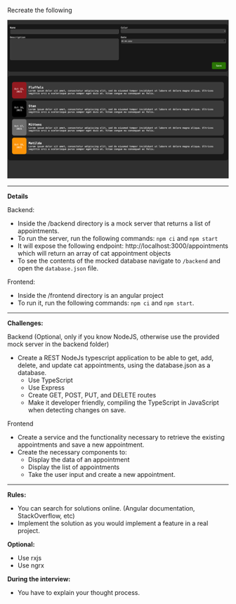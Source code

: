 Recreate the following

![Challenge Outcome](/challange-assets/challenge-outcome.png)

---

**Details**

Backend:
* Inside the /backend directory is a mock server that returns a list of appointments.
* To run the server, run the following commands: ```npm ci``` and `npm start`
* It will expose the following endpoint: http://localhost:3000/appointments which will return an array of cat appointment objects
* To see the contents of the mocked database navigate to `/backend` and open the `database.json` file.


Frontend:
* Inside the /frontend directory is an angular project
* To run it, run the following commands: `npm ci` and `npm start`.
---

**Challenges:**

Backend (Optional, only if you know NodeJS, otherwise use the provided mock server in the backend folder)
* Create a REST NodeJs typescript application to be able to get, add, delete, and update cat appointments, using the database.json as a database.
  * Use TypeScript
  * Use Express
  * Create GET, POST, PUT, and DELETE routes
  * Make it developer friendly, compiling the TypeScript in JavaScript when detecting changes on save.

Frontend
* Create a service and the functionality necessary to retrieve the existing appointments and save a new appointment.
* Create the necessary components to:
  * Display the data of an appointment
  * Display the list of appointments
  * Take the user input and create a new appointment.

---
**Rules:**
* You can search for solutions online. (Angular documentation, StackOverflow, etc)
* Implement the solution as you would implement a feature in a real project.

**Optional:**
* Use rxjs
* Use ngrx

**During the interview:**
* You have to explain your thought process.
